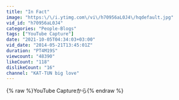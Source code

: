 ```yaml
---
title: "In Fact"
image: "https:\/\/i.ytimg.com\/vi\/h70956aL0J4\/hqdefault.jpg"
vid_id: "h70956aL0J4"
categories: "People-Blogs"
tags: ["YouTube Capture"]
date: "2021-10-05T04:34:03+03:00"
vid_date: "2014-05-21T13:45:01Z"
duration: "PT4M19S"
viewcount: "48390"
likeCount: "118"
dislikeCount: "16"
channel: "KAT-TUN big love"
---
```

{% raw %}YouTube Captureから{% endraw %}
